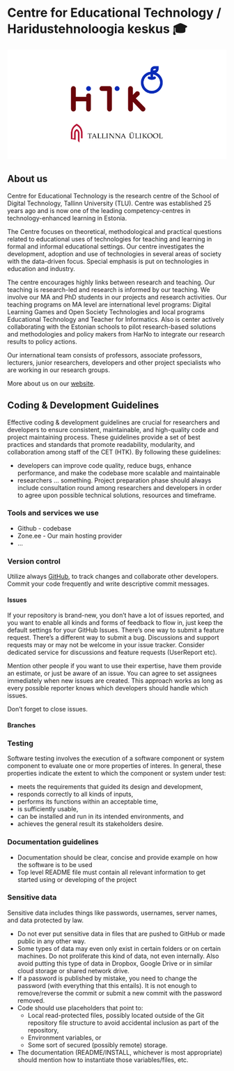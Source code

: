 # Centre for Educational Technology / Haridustehnoloogia keskus  🎓

![preview](https://github.com/centre-for-educational-technology/.github/raw/master/preview.png)

## About us

Centre for Educational Technology is the research centre of the School of Digital Technology, Tallinn University (TLU). Centre was established 25 years ago and is now one of the leading competency-centres in technology-enhanced learning in Estonia.

The Centre focuses on theoretical, methodological and practical questions related to educational uses of technologies for teaching and learning in formal and informal educational settings. Our centre investigates the development, adoption and use of technologies in several areas of society with the data-driven focus. Special emphasis is put on technologies in education and industry.

The centre encourages highly links between research and teaching. Our teaching is research-led and research is informed by our teaching. We involve our MA and PhD students in our projects and research activities. Our teaching programs on MA level are international level programs: Digital Learning Games and Open Society Technologies and local programs Educational Technology and Teacher for Informatics. Also is center actively collaborating with the Estonian schools to pilot research-based solutions and methodologies and policy makers from HarNo to integrate our research results to policy actions.

Our international team consists of professors, associate professors, lecturers, junior researchers, developers and other project specialists who are working in our research groups.

More about us on our [website](https://web.htk.tlu.ee/htk/).

## Coding & Development Guidelines

Effective coding & development guidelines are crucial for researchers and  developers to ensure consistent, maintainable, and high-quality code and project maintaining process. These guidelines provide a set of best practices and standards that promote readability, modularity, and collaboration among staff of the CET (HTK). By following these guidelines:
- developers can improve code quality, reduce bugs, enhance performance, and make the codebase more scalable and maintainable
- researchers ... something. Project preparation phase should always include consultation round among researchers and developers in order to agree upon possible technical solutions, resources and timeframe.

### Tools and services we use

- Github - codebase
- Zone.ee - Our main hosting provider
- ...

### Version control

Utilize always [GitHub](https://github.com/centre-for-educational-technology), to track changes and collaborate other developers. Commit your code frequently and write descriptive commit messages.

#### Issues

If your repository is brand-new, you don’t have a lot of issues reported, and you want to enable all kinds and forms of feedback to flow in, just keep the default settings for your GitHub Issues. There’s one way to submit a feature request. There’s a different way to submit a bug. Discussions and support requests may or may not be welcome in your issue tracker. Consider dedicated service for discussions and feature requests (UserReport etc).

Mention other people if you want to use their expertise, have them provide an estimate, or just be aware of an issue. You can agree to set assignees immediately when new issues are created. This approach works as long as every possible reporter knows which developers should handle which issues.

Don’t forget to close issues. 

#### Branches

### Testing

Software testing involves the execution of a software component or system component to evaluate one or more properties of interes. In general, these properties indicate the extent to which the component or system under test:

- meets the requirements that guided its design and development,
- responds correctly to all kinds of inputs,
- performs its functions within an acceptable time,
- is sufficiently usable,
- can be installed and run in its intended environments, and
- achieves the general result its stakeholders desire.

### Documentation guidelines

- Documentation should be clear, concise and provide example on how the software is to be used
- Top level README file must contain all relevant information to get started using or developing of the project

### Sensitive data

Sensitive data includes things like passwords, usernames, server names, and data protected by law.

- Do not ever put sensitive data in files that are pushed to GitHub or made public in any other way.
- Some types of data may even only exist in certain folders or on certain machines. Do not proliferate this kind of data, not even internally. Also avoid putting this type of data in Dropbox, Google Drive or in similar cloud storage or shared network drive.
- If a password is published by mistake, you need to change the password (with everything that this entails). It is not enough to remove/reverse the commit or submit a new commit with the password removed.
- Code should use placeholders that point to:
  - Local read-protected files, possibly located outside of the Git repository file structure to avoid accidental inclusion as part of the repository,
  - Environment variables, or
  - Some sort of secured (possibly remote) storage.
- The documentation (README/INSTALL, whichever is most appropriate) should mention how to instantiate those variables/files, etc.
